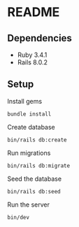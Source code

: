 # README

## Dependencies

- Ruby 3.4.1
- Rails 8.0.2

## Setup

Install gems

```
bundle install
```

Create database

```
bin/rails db:create
```

Run migrations

```
bin/rails db:migrate
```

Seed the database

```
bin/rails db:seed
```

Run the server

```
bin/dev
```
